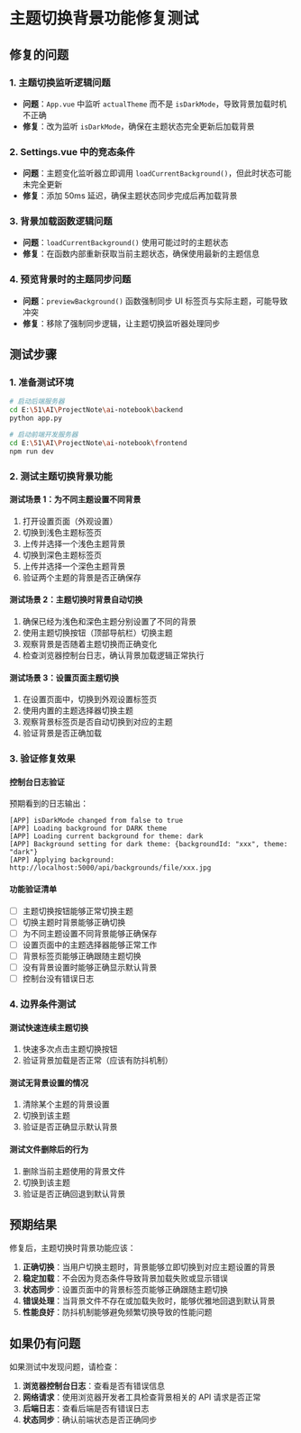 # 主题切换背景功能修复测试

## 修复的问题

### 1. 主题切换监听逻辑问题
- **问题**：`App.vue` 中监听 `actualTheme` 而不是 `isDarkMode`，导致背景加载时机不正确
- **修复**：改为监听 `isDarkMode`，确保在主题状态完全更新后加载背景

### 2. Settings.vue 中的竞态条件
- **问题**：主题变化监听器立即调用 `loadCurrentBackground()`，但此时状态可能未完全更新
- **修复**：添加 50ms 延迟，确保主题状态同步完成后再加载背景

### 3. 背景加载函数逻辑问题
- **问题**：`loadCurrentBackground()` 使用可能过时的主题状态
- **修复**：在函数内部重新获取当前主题状态，确保使用最新的主题信息

### 4. 预览背景时的主题同步问题
- **问题**：`previewBackground()` 函数强制同步 UI 标签页与实际主题，可能导致冲突
- **修复**：移除了强制同步逻辑，让主题切换监听器处理同步

## 测试步骤

### 1. 准备测试环境
```bash
# 启动后端服务器
cd E:\51\AI\ProjectNote\ai-notebook\backend
python app.py

# 启动前端开发服务器
cd E:\51\AI\ProjectNote\ai-notebook\frontend
npm run dev
```

### 2. 测试主题切换背景功能

#### 测试场景 1：为不同主题设置不同背景
1. 打开设置页面（外观设置）
2. 切换到浅色主题标签页
3. 上传并选择一个浅色主题背景
4. 切换到深色主题标签页
5. 上传并选择一个深色主题背景
6. 验证两个主题的背景是否正确保存

#### 测试场景 2：主题切换时背景自动切换
1. 确保已经为浅色和深色主题分别设置了不同的背景
2. 使用主题切换按钮（顶部导航栏）切换主题
3. 观察背景是否随着主题切换而正确变化
4. 检查浏览器控制台日志，确认背景加载逻辑正常执行

#### 测试场景 3：设置页面主题切换
1. 在设置页面中，切换到外观设置标签页
2. 使用内置的主题选择器切换主题
3. 观察背景标签页是否自动切换到对应的主题
4. 验证背景是否正确加载

### 3. 验证修复效果

#### 控制台日志验证
预期看到的日志输出：
```
[APP] isDarkMode changed from false to true
[APP] Loading background for DARK theme
[APP] Loading current background for theme: dark
[APP] Background setting for dark theme: {backgroundId: "xxx", theme: "dark"}
[APP] Applying background: http://localhost:5000/api/backgrounds/file/xxx.jpg
```

#### 功能验证清单
- [ ] 主题切换按钮能够正常切换主题
- [ ] 切换主题时背景能够正确切换
- [ ] 为不同主题设置不同背景能够正确保存
- [ ] 设置页面中的主题选择器能够正常工作
- [ ] 背景标签页能够正确跟随主题切换
- [ ] 没有背景设置时能够正确显示默认背景
- [ ] 控制台没有错误日志

### 4. 边界条件测试

#### 测试快速连续主题切换
1. 快速多次点击主题切换按钮
2. 验证背景加载是否正常（应该有防抖机制）

#### 测试无背景设置的情况
1. 清除某个主题的背景设置
2. 切换到该主题
3. 验证是否正确显示默认背景

#### 测试文件删除后的行为
1. 删除当前主题使用的背景文件
2. 切换到该主题
3. 验证是否正确回退到默认背景

## 预期结果

修复后，主题切换时背景功能应该：

1. **正确切换**：当用户切换主题时，背景能够立即切换到对应主题设置的背景
2. **稳定加载**：不会因为竞态条件导致背景加载失败或显示错误
3. **状态同步**：设置页面中的背景标签页能够正确跟随主题切换
4. **错误处理**：当背景文件不存在或加载失败时，能够优雅地回退到默认背景
5. **性能良好**：防抖机制能够避免频繁切换导致的性能问题

## 如果仍有问题

如果测试中发现问题，请检查：

1. **浏览器控制台日志**：查看是否有错误信息
2. **网络请求**：使用浏览器开发者工具检查背景相关的 API 请求是否正常
3. **后端日志**：查看后端是否有错误日志
4. **状态同步**：确认前端状态是否正确同步